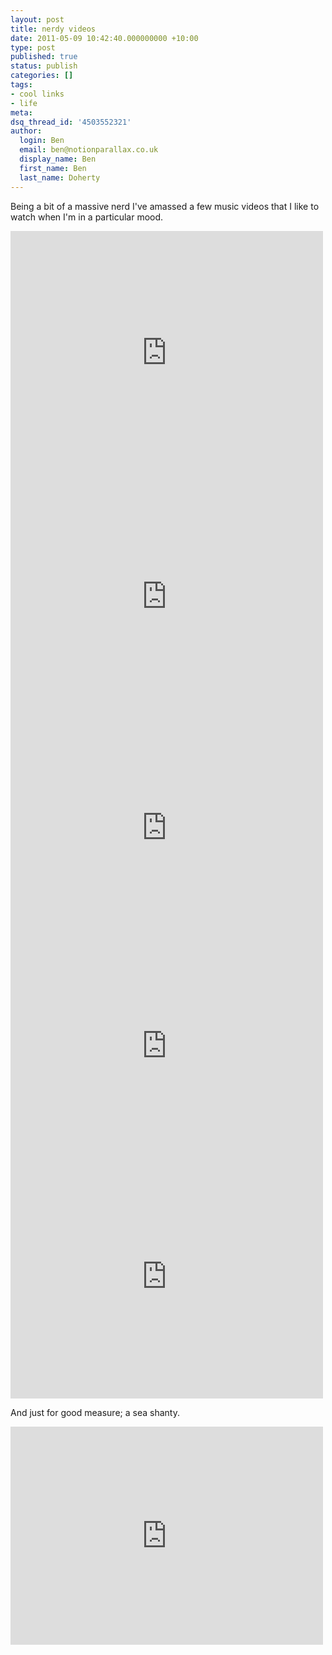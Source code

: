 ```yaml
---
layout: post
title: nerdy videos
date: 2011-05-09 10:42:40.000000000 +10:00
type: post
published: true
status: publish
categories: []
tags:
- cool links
- life
meta:
dsq_thread_id: '4503552321'
author:
  login: Ben
  email: ben@notionparallax.co.uk
  display_name: Ben
  first_name: Ben
  last_name: Doherty
---
```

<p>Being a bit of a massive nerd I've amassed a few music videos that I like to watch when I'm in a particular mood.</p>
<p>    <object width="500" height="390"><param name="movie" value="http://www.youtube.com/v/zSgiXGELjbc&hl=en_US&feature=player_embedded&version=3" /><param name="allowFullScreen" value="true" /><param name="allowScriptAccess" value="always" /><embed src="http://www.youtube.com/v/zSgiXGELjbc&hl=en_US&feature=player_embedded&version=3" type="application/x-shockwave-flash" allowfullscreen="true" allowscriptaccess="always" width="500" height="390"></embed></object><br />
    <object width="500" height="390"><param name="movie" value="http://www.youtube.com/v/XGK84Poeynk&hl=en_US&feature=player_embedded&version=3" /><param name="allowFullScreen" value="true" /><param name="allowScriptAccess" value="always" /><embed src="http://www.youtube.com/v/XGK84Poeynk&hl=en_US&feature=player_embedded&version=3" type="application/x-shockwave-flash" allowfullscreen="true" allowscriptaccess="always" width="500" height="390"></embed></object><br />
    <iframe width="500" height="349" src="http://www.youtube.com/embed/Ooa8nHKPZ5k" frameborder="0" allowfullscreen>
There really should be an iframe here :(
</iframe><br />
    <iframe width="500" height="349" src="http://www.youtube.com/embed/d0nERTFo-Sk" frameborder="0" allowfullscreen>
There really should be an iframe here :(
</iframe><br />
    <object style="height: 390px; width: 500px"><param name="movie" value="http://www.youtube.com/v/GTQnarzmTOc?version=3" /><param name="allowFullScreen" value="true" /><param name="allowScriptAccess" value="always" /><embed src="http://www.youtube.com/v/GTQnarzmTOc?version=3" type="application/x-shockwave-flash" allowfullscreen="true" allowscriptaccess="always" width="500" height="390" /></object></p>
<p>And just for good measure; a sea shanty.</p>
<p>    <iframe width="500" height="349" src="http://www.youtube.com/embed/G-PQbdmQRwc" frameborder="0" allowfullscreen>
There really should be an iframe here :(
</iframe></p>
